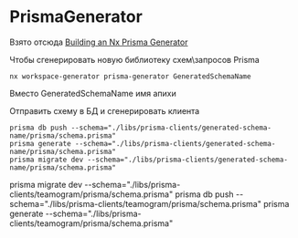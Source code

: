 

PrismaGenerator
==

Взято отсюда [Building an Nx Prisma Generator](https://sabinadams.hashnode.dev/nx-prisma-generator)


Чтобы сгенерировать новую библиотеку схем\запросов Prisma
```shell
nx workspace-generator prisma-generator GeneratedSchemaName
```
Вместо GeneratedSchemaName имя апихи


Отправить схему в БД и сгенерировать клиента
```shell
prisma db push --schema="./libs/prisma-clients/generated-schema-name/prisma/schema.prisma"
prisma generate --schema="./libs/prisma-clients/generated-schema-name/prisma/schema.prisma"
prisma migrate dev --schema="./libs/prisma-clients/generated-schema-name/prisma/schema.prisma"
```


prisma migrate dev --schema="./libs/prisma-clients/teamogram/prisma/schema.prisma"
prisma db push --schema="./libs/prisma-clients/teamogram/prisma/schema.prisma"
prisma generate --schema="./libs/prisma-clients/teamogram/prisma/schema.prisma"

